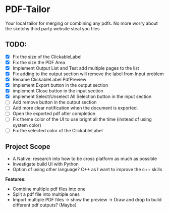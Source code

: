 # PDF-Tailor
Your local tailor for merging or combining any pdfs. No more worry about the sketchy third party website steal you files

## TODO:
- [x] Fix the size of the ClickableLabel 
- [x] Fix the size the PDF Area
- [x] Implement Output List and Test add multiple pages to the list 
- [x] Fix adding to the output section will remove the label from Input problem
- [x] Rename ClickableLabel PdfPreview
- [x] implement Export button in the output section
- [x] implement Close button in the input section
- [x] implement Select/Unselect All Selection button in the input section
- [ ] Add remove button in the output section
- [ ] Add more clear notification when the document is exported. 
- [ ] Open the exported pdf after completion
- [ ] Fix theme color of the UI to use bright all the time (instead of using system color)
- [ ] Fix the selected color of the ClickableLabel

## Project Scope
 - A Native: research into how to be cross platform as much as possible
 - Investigate build UI with Python
 - Option of using other language? C++ as I want to improve the c++ skills

**Features:**
 - Combine multiple pdf files into one
 - Split a pdf file into multiple ones
 - Import multiple PDF files -> show the preview -> Draw and drop to build different pdf outputs? (Maybe) 